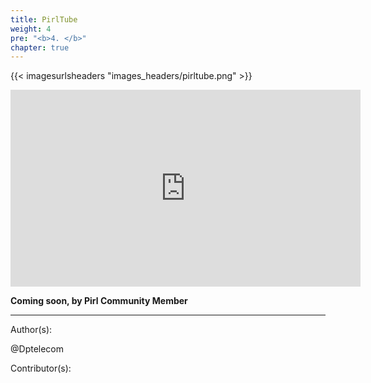 ```yaml
---
title: PirlTube
weight: 4
pre: "<b>4. </b>"
chapter: true
---
```


{{< imagesurlsheaders "images_headers/pirltube.png"  >}}

<iframe width="560" height="315" src="https://www.youtube.com/embed/I-h6E-0BrSI" frameborder="0" allow="accelerometer; autoplay; encrypted-media; gyroscope; picture-in-picture" allowfullscreen></iframe>

**Coming soon, by Pirl Community Member**

---
Author(s):

@Dptelecom

Contributor(s):
